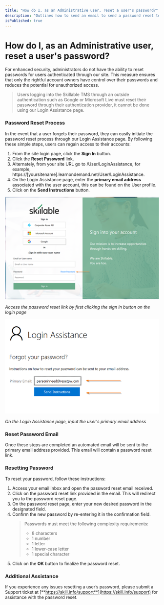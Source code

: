 ```yaml
---
title: "How do I, as an Administrative user, reset a user's password?"
description: "Outlines how to send an email to send a password reset to a user."
isPublished: true
---
```


# How do I, as an Administrative user, reset a user's password?

For enhanced security, administrators do not have the ability to reset passwords for users authenticated through our site. This measure ensures that only the rightful account owners have control over their passwords and reduces the potential for unauthorized access.

> Users logging into the Skillable TMS through an outside authentication such as Google or Microsoft Live must reset their password through their authentication provider, it cannot be done using our Login Assistance page. 

### Password Reset Process
In the event that a user forgets their password, they can easily initiate the password reset process through our Login Assistance page. By following these simple steps, users can regain access to their accounts:

1. From the site login page, click the **Sign In** button.
1. Click the **Reset Password** link.
1. Alternately, from your site URL go to /User/LoginAssistance, for example, https://[yoursitename].learnondemand.net/User/LoginAssistance.
1. On the Login Assistance page, enter the **primary email address** associated with the user account, this can be found on the User profile.
1. Click on the **Send Instructions** button.

![](/tms/images/password-reset-link.png)

*Access the password reset link by first clicking the sign in button on the login page*

![](/tms/images/login-assistance.png)

*On the Login Assistance page, input the user's primary email address*

### Reset Password Email
Once these steps are completed an automated email will be sent to the primary email address provided. This email will contain a password reset link.

### Resetting Password
To reset your password, follow these instructions:
1. Access your email inbox and open the password reset email received.
1. Click on the password reset link provided in the email. This will redirect you to the password reset page.
1. On the password reset page, enter your new desired password in the designated field.
1. Confirm the new password by re-entering it in the confirmation field.
   > Passwords must meet the following complexity requirements: 
    > - 8 characters
    > - 1 number
    > - 1 letter
    > - 1 lower-case letter
    > - 1 special character
1. Click on the **OK** button to finalize the password reset.

### Additional Assistance
If you experience any issues resetting a user’s password, please submit a Support ticket at [**https://skill.info/support**](https://skill.info/support) for assistance with the password reset.

<!--search terms-->
<div hidden>
<b>update password</b>
<b>unable to login</b>
<b>password issues</b>
</div>

